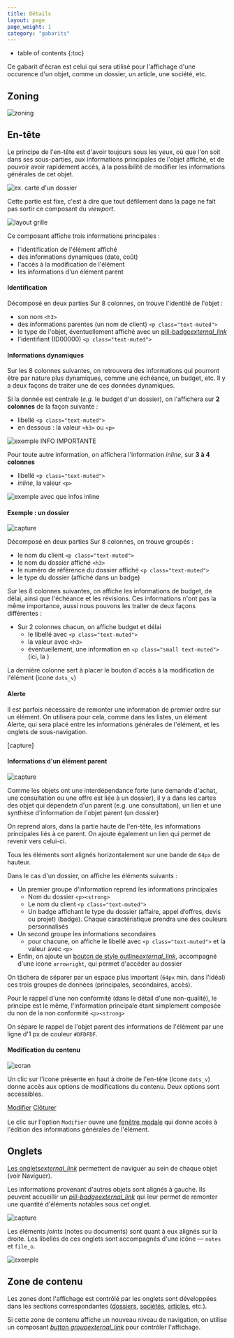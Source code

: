 ```yaml
---
title: Détails
layout: page
page_weight: 1
category: "gabarits"
---
```

* table of contents
{:toc}

Ce gabarit d'écran est celui qui sera utilisé pour l'affichage d'une occurence d'un objet, comme un dossier, un article, une société, etc.

## Zoning ##
![zoning](assets/images/gabarits.details-1.png)

## En-tête ##

Le principe de l'en-tête est d'avoir toujours sous les yeux, où que l'on soit dans ses sous-parties, aux informations principales de l'objet affiché, et de pouvoir avoir rapidement accès, à la possibilité de modifier les informations générales de cet objet.

![ex. carte d'un dossier](assets/images/gabarits.details-2.png)

Cette partie est fixe, c'est à dire que tout défilement dans la page ne fait pas sortir ce composant du *viewport*. 

![layout grille](assets/images/gabarits.details-3.png)

Ce composant affiche trois informations principales :
- l'identification de l'élément affiché
- des informations dynamiques (date, coût)
- l'accès à la modification de l'élément
- les informations d'un élément parent

#### Identification ####

Décomposé en deux parties
Sur 8 colonnes, on trouve l'identité de l'objet :
- son nom `<h3>`
- des informations parentes (un nom de client) `<p class="text-muted">`
- le type de l'objet, éventuellement affiché avec un [pill-badge<i class="ico">external_link</i>](https://getbootstrap.com/docs/4.5/components/badge/#pill-badges)
- l'identifiant (ID00000) `<p class="text-muted">`

#### Informations dynamiques ####
Sur les 8 colonnes suivantes, on retrouvera des informations qui pourront être par nature plus dynamiques, comme une échéance, un budget, etc.
Il y a deux façons de traiter une de ces données dynamiques. 

Si la donnée est centrale (*e.g.* le budget d'un dossier), on l'affichera sur **2 colonnes** de la façon suivante :

- libellé `<p class="text-muted">`
- en dessous : la valeur `<h3>` ou `<p>`

![exemple INFO IMPORTANTE](assets/images/gabarits.details-4.png)

Pour toute autre information, on affichera l'information *inline*, sur **3 à 4 colonnes**
- libellé `<p class="text-muted">` 
- *inline*, la valeur `<p>`

![exemple avec que infos inline](assets/images/gabarits.details-5.png)

#### Exemple : un dossier ####

![ capture ](assets/images/gabarits.details-6.png)

Décomposé en deux parties
Sur 8 colonnes, on trouve groupés :
- le nom du client `<p class="text-muted">`
- le nom du dossier affiché `<h3>`
- le numéro de référence du dossier affiché `<p class="text-muted">`
- le type du dossier (affiché dans un badge)

Sur les 8 colonnes suivantes, on affiche les informations de budget, de délai, ainsi que l'échéance et les révisions. Ces informations n'ont pas la même importance, aussi nous pouvons les traiter de deux façons différentes :
- Sur 2 colonnes chacun, on affiche budget et délai
  - le libellé avec `<p class="text-muted">`
  - la valeur avec `<h3>`
  - éventuellement, une information en `<p class="small text-muted">` (ici, la )

La dernière colonne sert à placer le bouton d'accès à la modification de l'élément (icone `dots_v`)

#### Alerte ####
Il est parfois nécessaire de remonter une information de premier ordre sur un élément. On utilisera pour cela, comme dans les listes, un élément Alerte, qui sera placé entre les informations générales de l'élément, et les onglets de sous-navigation.

[capture]

#### Informations d'un élément parent ####

![ capture ](assets/images/gabarits.details-7.png)

Comme les objets ont une interdépendance forte (une demande d'achat, une consultation ou une offre est liée à un dossier), il y a dans les cartes des objet qui dépendetn d'un parent (e.g. une consultation), un lien et une synthèse d'information de l'objet parent (un dossier)

On reprend alors, dans la partie haute de l'en-tête, les informations principales liés à ce parent. On ajoute également un lien qui permet de revenir vers celui-ci.

Tous les éléments sont alignés horizontalement sur une bande de `64px` de hauteur.

Dans le cas d'un dossier, on affiche les éléments suivants :
- Un premier groupe d'information reprend les informations principales
  - Nom du dossier `<p><strong>`
  - Le nom du client `<p class="text-muted">`
  - Un badge affichant le type du dossier (affaire, appel d’offres, devis ou projet) (badge). Chaque caractéristique prendra une des couleurs personnalisés
- Un second groupe les informations secondaires
  - pour chacune, on affiche le libellé avec `<p class="text-muted">` et la valeur avec `<p>`
- Enfin, on ajoute un [bouton de style outline<i class="ico">external_link</i>](https://getbootstrap.com/docs/4.5/components/buttons/#outline-buttons), accompagné d'une icone `arrowright`, qui permet d'accéder au dossier

On tâchera de séparer par un espace plus important (`64px` min. dans l'idéal) ces trois groupes de données (principales, secondaires, accès).

Pour le rappel d'une non conformité (dans le détail d'une non-qualité), le principe est le même, l'information principale étant simplement composée du non de la non conformité `<p><strong>`

On sépare le rappel de l'objet parent des informations de l'élément par une ligne d'1 px de couleur `#DFDFDF`.

#### Modification du contenu ####

![ecran](assets/images/4.2.2-dossier.png)

Un clic sur l'icone présente en haut à droite de l'en-tête (icone `dots_v`) donne accès aux options de modifications du contenu. Deux options sont accessibles.

<div class="dropdown-menu" style="position: static;display: block; float: none; margin-bottom: 1rem;">
  <a class="dropdown-item" href="#">Modifier</a>
  <a class="dropdown-item" href="#">Clôturer</a>
</div>

Le clic sur l'option `Modifier` ouvre une [fenêtre modale](comp.modales.html) qui donne accès à l'édition des informations générales de l'élément.

## Onglets ##

[Les onglets<i class="ico">external_link</i>](https://getbootstrap.com/docs/4.5/components/navs/#tabs) permettent de naviguer au sein de chaque objet (voir Naviguer).

Les informations provenant d'autres objets sont alignés à gauche. Ils peuvent accueillir un [*pill-badge*<i class="ico">external_link</i>](https://getbootstrap.com/docs/4.5/components/badge/#pill-badges) qui leur permet de remonter une quantité d'éléments notables sous cet onglet.

![ capture ](assets/images/gabarits.details-8.png)

Les éléments _joints_ (notes ou documents) sont quant à eux alignés sur la droite. Les libellés de ces onglets sont accompagnés d'une icône ― `notes` et `file_o`.

![ exemple ](assets/images/gabarits.details-9.png)


## Zone de contenu ##

Les zones dont l'affichage est contrôlé par les onglets sont développées dans les sections correspondantes ([dossiers](ui.dossiers.html), [sociétés](ui.societes.html), [articles](ui.articles.html), etc.).

Si cette zone de contenu affiche un nouveau niveau de navigation, on utilise un composant [*button group*<i class="ico">external_link</i>](https://getbootstrap.com/docs/4.5/components/button-group/#basic-example) pour contrôler l'affichage.
